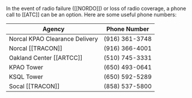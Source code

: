 In the event of radio failure ([[NORDO]]) or loss of radio coverage, a phone call to [[ATC]] can be an option.  Here are some useful phone numbers:

| Agency                         | Phone Number     |
| ------------------------------ | ---------------- |
| Norcal KPAO Clearance Delivery | ‭(916) 361-3748‬ |
| Norcal [[TRACON]]              | ‭(916) 366-4001‬ |
| Oakland Center [[ARTCC]]       | ‭(510) 745-3331‬ |
| KPAO Tower                     | ‭(650) 493-0641‬ |
| KSQL Tower                     | (650) 592-5289 |
| Socal [[TRACON]]               | ‭(858) 537-5800 |
